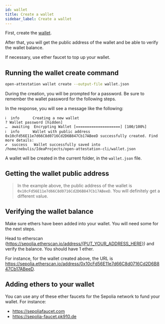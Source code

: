 ```yaml
---
id: wallet
title: Create a wallet
sidebar_label: Create a wallet
---
```


First, create the [wallet](https://ethereum.org/wallets).

After that, you will get the public address of the wallet and be able to verify the wallet balance.

If necessary, use ether faucet to top up your wallet.

## Running the wallet create command

```bash
open-attestation wallet create --output-file wallet.json
```

During the creation, you will be prompted for a password. Be sure to remember the wallet password for the following steps.

In the response, you will see a message like the following:

```text
ℹ  info      Creating a new wallet
? Wallet password [hidden]
…  awaiting  Encrypting Wallet [====================] [100/100%]
ℹ  info      Wallet with public address 0x10cFd56E11e7d66C8d0716Cd2D6B847Cb17ABeeD successfully created. Find more details:
✔  success   Wallet successfully saved into /home/nebulis/IdeaProjects/open-attestation-cli/wallet.json
```

A wallet will be created in the current folder, in the `wallet.json` file.

## Getting the wallet public address

> In the example above, the public address of the wallet is `0x10cFd56E11e7d66C8d0716Cd2D6B847Cb17ABeeD`. You will definitely get a different value.

## Verifying the wallet balance

Make sure ethers have been added into your wallet. You will need some for the next steps.

Head to etherscan (https://sepolia.etherscan.io/address/{PUT_YOUR_ADDRESS_HERE}) and verify the balance. You should have 1 ether.

For instance, for the wallet created above, the URL is https://sepolia.etherscan.io/address/0x10cFd56E11e7d66C8d0716Cd2D6B847Cb17ABeeD.

## Adding ethers to your wallet

You can use any of these ether faucets for the Sepolia network to fund your wallet. For instance:

- https://sepoliafaucet.com
- https://sepolia-faucet.pk910.de
